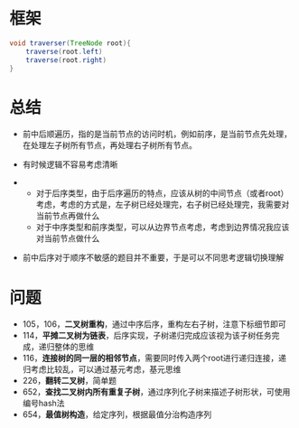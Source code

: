 # 框架

````java
void traverser(TreeNode root){
    traverse(root.left)
    traverse(root.right)
}
````

# 总结

- 前中后顺遍历，指的是当前节点的访问时机，例如前序，是当前节点先处理，在处理左子树所有节点，再处理右子树所有节点。

- 有时候逻辑不容易考虑清晰

- - 对于后序类型，由于后序遍历的特点，应该从树的中间节点（或者root）考虑，考虑的方式是，左子树已经处理完，右子树已经处理完，我需要对当前节点再做什么
  - 对于中序类型和前序类型，可以从边界节点考虑，考虑到边界情况我应该对当前节点做什么

- 前中后序对于顺序不敏感的题目并不重要，于是可以不同思考逻辑切换理解

# 问题

- 105，106，**二叉树重构**，通过中序后序，重构左右子树，注意下标细节即可
- 114，**平摊二叉树为链表**，后序实现，子树递归完成应该视为该子树任务完成，递归整体的思维
- 116，**连接树的同一层的相邻节点**，需要同时传入两个root进行递归连接，递归考虑比较乱，可以通过基元考虑，基元思维
- 226，**翻转二叉树**，简单题
- 652，**查找二叉树内所有重复子树**，通过序列化子树来描述子树形状，可使用编号hash法
- 654，**最值树构造**，给定序列，根据最值分治构造序列